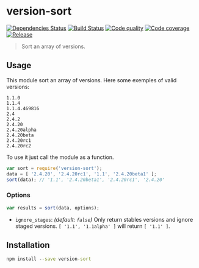 version-sort
============

[![Dependencies Status][gemnasium-image]][gemnasium-url] [![Build Status][travis-image]][travis-url] [![Code quality][codeclimate-image]][codeclimate-url] [![Code coverage][coveralls-image]][coveralls-url] [![Release][npm-image]][npm-url]

> Sort an array of versions.

## Usage

This module sort an array of versions. Here some exemples of valid versions:

```
1.1.0
1.1.4
1.1.4.469816
2.4
2.4.2
2.4.20
2.4.20alpha
2.4.20beta
2.4.20rc1
2.4.20rc2
```

To use it just call the module as a function.

```js
var sort = require('version-sort');
data = [ '2.4.20', '2.4.20rc1', '1.1', '2.4.20beta1' ];
sort(data); // '1.1', '2.4.20beta1', '2.4.20rc1', '2.4.20'
```

### Options

```js
var results = sort(data, options);
```

 * `ignore_stages`: *(default: `false`)* Only return stables versions and ignore
   staged versions. `[ '1.1', '1.1alpha' ]` will return `[ '1.1' ]`.

## Installation

```bat
npm install --save version-sort
```


[gemnasium-url]: https://gemnasium.com/quentinrossetti/version-sort
[gemnasium-image]: http://img.shields.io/gemnasium/quentinrossetti/version-sort.svg
[travis-url]: https://travis-ci.org/quentinrossetti/version-sort
[travis-image]: http://img.shields.io/travis/quentinrossetti/version-sort.svg
[codeclimate-url]: https://codeclimate.com/github/quentinrossetti/version-sort
[codeclimate-image]: http://img.shields.io/codeclimate/github/quentinrossetti/version-sort.svg
[coveralls-url]: https://coveralls.io/r/quentinrossetti/version-sort
[coveralls-image]: http://img.shields.io/coveralls/quentinrossetti/version-sort.svg
[npm-url]: https://www.npmjs.org/package/version-sort
[npm-image]: http://img.shields.io/npm/v/version-sort.svg
